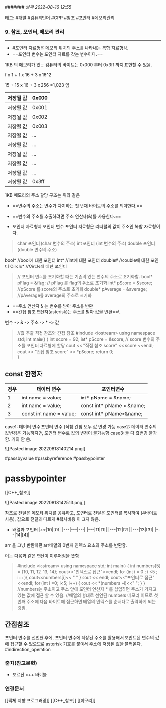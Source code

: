 ####### *날짜  2022-08-16 12:55*

태그: #개발 #컴퓨터언어 #CPP #참조 #포인터 #메모리관리

### 9. 참조, 포인터, 메모리 관리
---

- #포인터 자료형은 메모리 위치의 주소를 나타내는 복합 자료형임. 
- ==포인터 변수는 포인터 자료를 갖는 변수이다.==

1KB 의 메모리가 있는 컴퓨터의 바이트는 0x000 부터 0x3ff 까지 표현할 수 있음.

f x 1 + f x 16 + 3 x 16^2

15 + 15 x 16 + 3 x 256 =1,023 임

|저장될 값|0x000|
|----|----|
|저장될 값|0x001|
|저장될 값|0x002|
|저장될 값|0x003|
|저장될 값|...|
|저장될 값|...|
|저장될 값|...|
|저장될 값|...|
|저장될 값|...|
|저장될 값|0x3ff|

1KB 메모리의 주소 할당 구조는 위와 같음

- ==변수의 주소는 변수가 차지하는 첫 번재 바이트의 주소를 의미한다.==
- ==변수의 주소를 추출하려면 주소 연산자(&)를 사용한다.==

- 포인터 자료형과 포인터 변수
포인터 자료형은 리터럴의 값이 주소인 복합 자료형이다. 
> char 포인터 (char 변수의 주소)
> int 포인터 (int 변수의 주소)
> double 포인터 (double 변수의 주소)

bool* //bool에 대한 포인터
int* //int에 대한 포인터
double# //double에 대한 포인터
Circle* //Circle에 대한 포인터

>// 포인터 변수를 초기화할 때는 기존의 있는 변수의 주소로 초기화함.
>bool* pFlag = &flag; // pFlag 를 flag의 주소로 초기화
>int* pScore = &score; //pScore 를 score의 주소로 초기화
>double* pAverage = &average; //pAverage를 average의 주소로 초기화

- ==주소 연산자 & 는 변수를 받아 주소를 반환
- ==간접 참조 연산자(asterisk)는 주소를 받아 값을 반환==\

변수 -> & -> 주소 -> \* -> 값

>//값 추출 직접 참조와 간접 참조
>#include \<iostream\>
>using namespace std;
>int main()
>{
>	int score = 92;
>	int* pScore = &score; // score 변수의 주소를 포인터 자료형에 할당
>	cout << "직접 참조 score" << score <<endl;
>	cout << "간접 참조 score" << \*pScore;
>	return 0;	 
>}


## const 한정자
|경우|데이터 변수|포인터변수|
|-----|-----|-----|
|1|int name = value;|int* pName = &name;|
|2|int name = value;|const int* pName = &name;|
|3|const int name = value;|const int* pName=&name;

case1: 데이터 변수 포인터 변수 (직참 간참)모두 값 변경 가능
case2: 데이터 변수의 값변경은 가능하지만, 포인터 변수로 값의 변경이 불가능함
case3: 둘 다 값변경 불가함. 거의 안 씀.

![[Pasted image 20220818140214.png]]


#passbyvalue #passbyreference #passbypointer
# passbypointer
[[C++_참조]]


![[Pasted image 20220818142513.png]]

참조로 전달은 메모리 위치를 공유하고,
포인터로 전달은 포인터를 복사하여 (4바이트 사용), 값으로 전달과 다르게 #복사비용 이 크지 않음.



- 배열과 포인터
|arr|10|\[0\]|
|---|---|---|
|---|11|\[1\]|
|---|12|\[2\]|
|---|13|\[3\]|
|---|14|\[4\]|

arr 을 그냥 반환하면 arr배열의 0번째 인덱스 요소의 주소를 반환함.

이는 다음과 같은 연산이 이루어짐을 뜻함
> #include \<iostream\>
> using namespace std;
> int main()
> {
> 	int numbers[5] = {10, 11, 12, 13, 14};
> 	cout<<"인덱스로 접근"<<endl;
> 	for (int i = 0 ; i <5 ; i++){
> 		cout<<numbers[i]<< "   "
> 	}
> 	cout << endl;
> 	cout<<"포인터로 접근"<<endl;
> 	for (int i =0; i<5; i++)
> 	{
> 		cout << \*(numbers +i)<<"   ";
> 	}
> }
> //numbers는 주소이고 주소 앞에 포인터 연산자 \* 를 삽입하면 주소가 가지고 있는 값에 접근 할 수 있음. 
> //배열의 형태로 선언된 numbers 메모리 이므로 첫번째 주소에 다음 바이트에 접근하면 배열의 인덱스를 순서대로 출력하게 되는 것임.

## 간접참조
포인터 변수를 선언한 후에, 포인터 변수에 저장된 주소를 활용해서 포인트된 변수의 값에 접근할 수 있으므로 asterisk 기호를 붙여서 주소에 저장된 값을 불러온다.
#indirection_operation




 






### 출처(참고문헌)
- 포르잔 c++ 바이블


### 연결문서

[[객체 지향 프로그래밍]]
[[C++_참조]]
[[메모리]]

